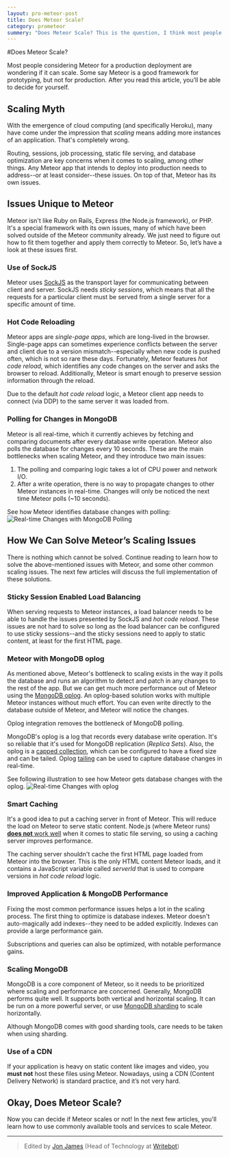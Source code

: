 ```yaml
---
layout: pro-meteor-post
title: Does Meteor Scale?
category: prometeor
summery: "Does Meteor Scale? This is the question, I think most people worried about Meteor. After you read this article, you can decide your own!"
---
```


#Does Meteor Scale? 

Most people considering Meteor for a production deployment are wondering if it can scale. Some say Meteor is a good framework for prototyping, but not for production. After you read this article, you’ll be able to decide for yourself.

## Scaling Myth

With the emergence of cloud computing (and specifically Heroku), many have come under the impression that _scaling_ means adding more instances of an application. That's completely wrong. 

Routing, sessions, job processing, static file serving, and database optimization are key concerns when it comes to scaling, among other things. Any Meteor app that intends to deploy into production needs to address--or at least consider--these issues. On top of that, Meteor has its own issues. 

## Issues Unique to Meteor

Meteor isn't like Ruby on Rails, Express (the Node.js framework), or PHP. It's a special framework with its own issues, many of which have been solved outside of the Meteor community already. We just need to figure out how to fit them together and apply them correctly to Meteor. So, let’s have a look at these issues first.

### Use of SockJS

Meteor uses [SockJS](https://github.com/sockjs/sockjs-node) as the transport layer for communicating between client and server. SockJS needs _sticky sessions_, which means that all the requests for a particular client must be served from a single server for a specific amount of time.

### Hot Code Reloading

Meteor apps are _single-page apps_, which are long-lived in the browser. Single-page apps can sometimes experience conflicts between the server and client due to a version mismatch--especially when new code is pushed often, which is not so rare these days. Fortunately, Meteor features _hot code reload_, which identifies any code changes on the server and asks the browser to reload. Additionally, Meteor is smart enough to preserve session information through the reload.

Due to the default _hot code reload_ logic, a Meteor client app needs to connect (via DDP) to the same server it was loaded from.

### Polling for Changes in MongoDB

Meteor is all real-time, which it currently achieves by fetching and comparing documents after every database write operation. Meteor also polls the database for changes every 10 seconds. These are the main bottlenecks when scaling Meteor, and they introduce two main issues:

1. The polling and comparing logic takes a lot of CPU power and network I/O.
2. After a write operation, there is no way to propagate changes to other Meteor instances in real-time. Changes will only be noticed the next time Meteor polls (~10 seconds).

See how Meteor identifies database changes with polling:
![Real-time Changes with MongoDB Polling](https://i.cloudup.com/NUonhQFdUh.png)

## How We Can Solve Meteor’s Scaling Issues

There is nothing which cannot be solved. Continue reading to learn how to solve the above-mentioned issues with Meteor, and some other common scaling issues. The next few articles will discuss the full implementation of these solutions.

### Sticky Session Enabled Load Balancing

When serving requests to Meteor instances, a load balancer needs to be able to handle the issues presented by SockJS and _hot code reload_. These issues are not hard to solve so long as the load balancer can be configured to use sticky sessions--and the sticky sessions need to apply to static content, at least for the first HTML page. 

### Meteor with MongoDB oplog

As mentioned above, Meteor's bottleneck to scaling exists in the way it polls the database and runs an algorithm to detect and patch in any changes to the rest of the app. But we can get much more performance out of Meteor using the [MongoDB oplog](http://docs.mongodb.org/manual/core/replica-set-oplog/). An oplog-based solution works with multiple Meteor instances without much effort. You can even write directly to the database outside of Meteor, and Meteor will notice the changes.

Oplog integration removes the bottleneck of MongoDB polling.

MongoDB's oplog is a log that records every database write operation. It's so reliable that it's used for MongoDB replication (_Replica Sets_). Also, the oplog is a [capped collection](http://docs.mongodb.org/manual/core/capped-collections/), which can be configured to have a fixed size and can be tailed. Oplog [tailing](http://docs.mongodb.org/manual/tutorial/create-tailable-cursor/) can be used to capture database changes in real-time.

See following illustration to see how Meteor gets database changes with the oplog.
![Real-time Changes with oplog](https://i.cloudup.com/Qrw3Ezy2DE.png)

### Smart Caching

It's a good idea to put a caching server in front of Meteor. This will reduce the load on Meteor to serve static content. Node.js (where Meteor runs) [**does not** work well](http://www.quora.com/Node-js/What-are-the-disadvantages-of-using-Node-js-for-handling-static-resources/answer/Vineet-Markan) when it comes to static file serving, so using a caching server improves performance.

The caching server shouldn't cache the first HTML page loaded from Meteor into the browser. This is the only HTML content Meteor loads, and it contains a JavaScript variable called _serverId_ that is used to compare versions in _hot code reload_ logic.

### Improved Application & MongoDB Performance

Fixing the most common performance issues helps a lot in the scaling process. The first thing to optimize is database indexes. Meteor doesn't auto-magically add indexes--they need to be added explicitly. Indexes can provide a large performance gain. 

Subscriptions and queries can also be optimized, with notable performance gains.

### Scaling MongoDB

MongoDB is a core component of Meteor, so it needs to be prioritized where scaling and performance are concerned. Generally, MongoDB performs quite well. It supports both vertical and horizontal scaling. It can be run on a more powerful server, or use [MongoDB sharding](http://docs.mongodb.org/manual/sharding/) to scale horizontally. 

Although MongoDB comes with good sharding tools, care needs to be taken when using sharding.

### Use of a CDN

If your application is heavy on static content like images and video, you **must not** host these files using Meteor. Nowadays, using a CDN (Content Delivery Network) is standard practice, and it’s not very hard.

## Okay, Does Meteor Scale?

Now you can decide if Meteor scales or not! In the next few articles, you'll learn how to use commonly available tools and services to scale Meteor.

---------------

> Edited by [Jon James](https://twitter.com/jonjamz) (Head of Technology at [Writebot](http://writebot.com/))

